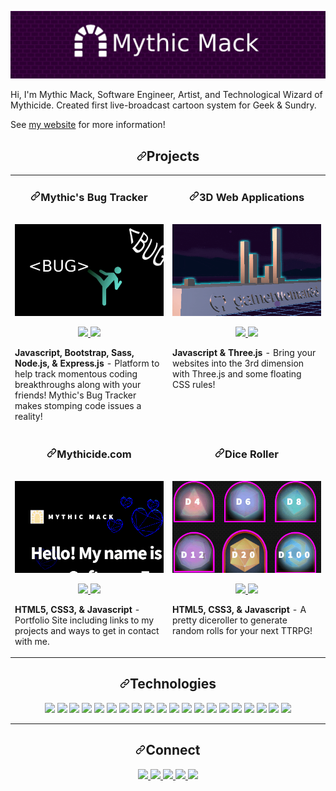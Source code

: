 ![image](https://github.com/gamerwoman3d/gamerwoman3d/blob/main/BGLarge.png?raw=true)

Hi, I'm Mythic Mack, Software Engineer, Artist, and Technological Wizard of Mythicide. Created first live-broadcast cartoon system for Geek & Sundry.  

<article class="markdown-body entry-content container-lg f5" itemprop="text"><p><a target="_blank" rel="noopener noreferrer">
<p dir="auto">See <a href="https://gamerwoman3d.github.io/portfolio3dTest/" rel="nofollow">my website</a> for more information!</p>
<h1 align="center" dir="auto"><a id="user-content-projects" class="anchor" aria-hidden="true" href="#projects"><svg class="octicon octicon-link" viewBox="0 0 16 16" version="1.1" width="16" height="16" aria-hidden="true"><path fill-rule="evenodd" d="M7.775 3.275a.75.75 0 001.06 1.06l1.25-1.25a2 2 0 112.83 2.83l-2.5 2.5a2 2 0 01-2.83 0 .75.75 0 00-1.06 1.06 3.5 3.5 0 004.95 0l2.5-2.5a3.5 3.5 0 00-4.95-4.95l-1.25 1.25zm-4.69 9.64a2 2 0 010-2.83l2.5-2.5a2 2 0 012.83 0 .75.75 0 001.06-1.06 3.5 3.5 0 00-4.95 0l-2.5 2.5a3.5 3.5 0 004.95 4.95l1.25-1.25a.75.75 0 00-1.06-1.06l-1.25 1.25a2 2 0 01-2.83 0z"></path></svg></a>Projects</h1>
<table>
  <tbody><tr>
    <td width="50%" valign="top">
      <h3 align="center" dir="auto"><a id="user-content-travelaraorg" class="anchor" aria-hidden="true" href="#bugtrackermyth"><svg class="octicon octicon-link" viewBox="0 0 16 16" version="1.1" width="16" height="16" aria-hidden="true"><path fill-rule="evenodd" d="M7.775 3.275a.75.75 0 001.06 1.06l1.25-1.25a2 2 0 112.83 2.83l-2.5 2.5a2 2 0 01-2.83 0 .75.75 0 00-1.06 1.06 3.5 3.5 0 004.95 0l2.5-2.5a3.5 3.5 0 00-4.95-4.95l-1.25 1.25zm-4.69 9.64a2 2 0 010-2.83l2.5-2.5a2 2 0 012.83 0 .75.75 0 001.06-1.06 3.5 3.5 0 00-4.95 0l-2.5 2.5a3.5 3.5 0 004.95 4.95l1.25-1.25a.75.75 0 00-1.06-1.06l-1.25 1.25a2 2 0 01-2.83 0z"></path></svg></a>Mythic's Bug Tracker</h3>
        <br>
        <a href="http://bugtrackermyth.herokuapp.com" rel="nofollow">
            <img src="https://github.com/gamerwoman3d/gamerwoman3d/blob/main/ProfileCreator/BugNinja.gif?raw=true" width="100%" alt="Bug Basher Ninja Stomping Code Bugs" style="max-width: 100%;">
        </a>
        <br>
        <p align="center" dir="auto">
  <a href="https://github.com/gamerwoman3d/bugtracker">
    <img src="https://camo.githubusercontent.com/95e3aac44e8f136da088962c9b8ba29ce570117c20df4d39dce11bbb8c3ff106/68747470733a2f2f696d672e736869656c64732e696f2f7374617469632f76313f6c6162656c3d7c266d6573736167653d5245504f26636f6c6f723d323335353566267374796c653d706c6173746963266c6f676f3d676974687562266c6f676f2d636f6c6f723d7768697465" data-canonical-src="https://img.shields.io/static/v1?label=|&amp;message=REPO&amp;color=23555f&amp;style=plastic&amp;logo=github&amp;logo-color=white" style="max-width: 100%;">
  </a>  
  <a href="http://bugtrackermyth.herokuapp.com" rel="nofollow">
    <img src="https://camo.githubusercontent.com/e6efe3d3e99693e578797485a4973c0efb93f435001dad1f75001c0d3a130aea/68747470733a2f2f696d672e736869656c64732e696f2f7374617469632f76313f6c6162656c3d7c266d6573736167653d5745425349544526636f6c6f723d636466393938267374796c653d706c6173746963266c6f676f3d776f72647072657373266c6f676f2d636f6c6f723d7768697465" data-canonical-src="https://img.shields.io/static/v1?label=|&amp;message=WEBSITE&amp;color=cdf998&amp;style=plastic&amp;logo=wordpress&amp;logo-color=white" style="max-width: 100%;">
  </a>
      </p>
        <p dir="auto"><strong>Javascript, Bootstrap, Sass, Node.js, &amp; Express.js</strong> - Platform to help track momentous coding breakthroughs along with your friends! Mythic's Bug Tracker makes stomping code issues a reality!</p>
    </td>
    <td width="50%" valign="top">
      <h3 align="center" dir="auto"><a id="user-content-rigley-2-flappy-bug" class="anchor" aria-hidden="true" href="#rigley-2-flappy-bug"><svg class="octicon octicon-link" viewBox="0 0 16 16" version="1.1" width="16" height="16" aria-hidden="true"><path fill-rule="evenodd" d="M7.775 3.275a.75.75 0 001.06 1.06l1.25-1.25a2 2 0 112.83 2.83l-2.5 2.5a2 2 0 01-2.83 0 .75.75 0 00-1.06 1.06 3.5 3.5 0 004.95 0l2.5-2.5a3.5 3.5 0 00-4.95-4.95l-1.25 1.25zm-4.69 9.64a2 2 0 010-2.83l2.5-2.5a2 2 0 012.83 0 .75.75 0 001.06-1.06 3.5 3.5 0 00-4.95 0l-2.5 2.5a3.5 3.5 0 004.95 4.95l1.25-1.25a.75.75 0 00-1.06-1.06l-1.25 1.25a2 2 0 01-2.83 0z"></path></svg></a>3D Web Applications</h3>
        <br>
      <a href="https://gamerwoman3d.github.io/portfolio3dTest/" rel="nofollow">
            <img src="https://github.com/gamerwoman3d/gamerwoman3d/blob/main/ProfileCreator/mycity3d.gif?raw=true" width="100%" alt="3d Web Graphic" style="max-width: 100%;">
        </a>
        <br>
        <p align="center" dir="auto">
  <a href="https://gamerwoman3d.github.io/portfolio3dTest/">
    <img src="https://camo.githubusercontent.com/95e3aac44e8f136da088962c9b8ba29ce570117c20df4d39dce11bbb8c3ff106/68747470733a2f2f696d672e736869656c64732e696f2f7374617469632f76313f6c6162656c3d7c266d6573736167653d5245504f26636f6c6f723d323335353566267374796c653d706c6173746963266c6f676f3d676974687562266c6f676f2d636f6c6f723d7768697465" data-canonical-src="https://img.shields.io/static/v1?label=|&amp;message=REPO&amp;color=23555f&amp;style=plastic&amp;logo=github&amp;logo-color=white" style="max-width: 100%;">
  </a>
  <a href="https://gamerwoman3d.github.io/portfolio3dTest/" rel="nofollow">
    <img src="https://camo.githubusercontent.com/e6efe3d3e99693e578797485a4973c0efb93f435001dad1f75001c0d3a130aea/68747470733a2f2f696d672e736869656c64732e696f2f7374617469632f76313f6c6162656c3d7c266d6573736167653d5745425349544526636f6c6f723d636466393938267374796c653d706c6173746963266c6f676f3d776f72647072657373266c6f676f2d636f6c6f723d7768697465" data-canonical-src="https://img.shields.io/static/v1?label=|&amp;message=WEBSITE&amp;color=cdf998&amp;style=plastic&amp;logo=wordpress&amp;logo-color=white" style="max-width: 100%;">
  </a>
      </p>
        <p dir="auto"><strong>Javascript &amp; Three.js</strong> - Bring your websites into the 3rd dimension with Three.js and some floating CSS rules!</p>
    </td>
  </tr>
  <tr>
    <td width="50%" valign="top">
      <h3 align="center" dir="auto"><a id="user-content-gamerwoman3d" class="anchor" aria-hidden="true" href="#gamerwoman3d"><svg class="octicon octicon-link" viewBox="0 0 16 16" version="1.1" width="16" height="16" aria-hidden="true"><path fill-rule="evenodd" d="M7.775 3.275a.75.75 0 001.06 1.06l1.25-1.25a2 2 0 112.83 2.83l-2.5 2.5a2 2 0 01-2.83 0 .75.75 0 00-1.06 1.06 3.5 3.5 0 004.95 0l2.5-2.5a3.5 3.5 0 00-4.95-4.95l-1.25 1.25zm-4.69 9.64a2 2 0 010-2.83l2.5-2.5a2 2 0 012.83 0 .75.75 0 001.06-1.06 3.5 3.5 0 00-4.95 0l-2.5 2.5a3.5 3.5 0 004.95 4.95l1.25-1.25a.75.75 0 00-1.06-1.06l-1.25 1.25a2 2 0 01-2.83 0z"></path></svg></a>Mythicide.com</h3>
      <br>
        <a href="https://gamerwoman3d.github.io/portfolio3dTest/" rel="nofollow">
          <img src="https://github.com/gamerwoman3d/gamerwoman3d/blob/main/ProfileCreator/3dSitePreview.gif?raw=true" width="100%" alt="Portfolio" style="max-width: 100%;">
        </a>
      <br>
        <p align="center" dir="auto">
  <a href="https://github.com/gamerwoman3d/Portfolio2022">
    <img src="https://camo.githubusercontent.com/95e3aac44e8f136da088962c9b8ba29ce570117c20df4d39dce11bbb8c3ff106/68747470733a2f2f696d672e736869656c64732e696f2f7374617469632f76313f6c6162656c3d7c266d6573736167653d5245504f26636f6c6f723d323335353566267374796c653d706c6173746963266c6f676f3d676974687562266c6f676f2d636f6c6f723d7768697465" data-canonical-src="https://img.shields.io/static/v1?label=|&amp;message=REPO&amp;color=23555f&amp;style=plastic&amp;logo=github&amp;logo-color=white" style="max-width: 100%;">
  </a>
  <a href="https://gamerwoman3d.github.io/portfolio3dTest/" rel="nofollow">
    <img src="https://camo.githubusercontent.com/e6efe3d3e99693e578797485a4973c0efb93f435001dad1f75001c0d3a130aea/68747470733a2f2f696d672e736869656c64732e696f2f7374617469632f76313f6c6162656c3d7c266d6573736167653d5745425349544526636f6c6f723d636466393938267374796c653d706c6173746963266c6f676f3d776f72647072657373266c6f676f2d636f6c6f723d7768697465" data-canonical-src="https://img.shields.io/static/v1?label=|&amp;message=WEBSITE&amp;color=cdf998&amp;style=plastic&amp;logo=wordpress&amp;logo-color=white" style="max-width: 100%;">
  </a>
      </p>
        <p dir="auto"><strong>HTML5, CSS3, &amp; Javascript</strong> - Portfolio Site including links to my projects and ways to get in contact with me.</p>
    </td>
    <td width="50%" valign="top">
      <h3 align="center" dir="auto"><a id="user-content-roll-dice" class="anchor" aria-hidden="true" href="#diceroller"><svg class="octicon octicon-link" viewBox="0 0 16 16" version="1.1" width="16" height="16" aria-hidden="true"><path fill-rule="evenodd" d="M7.775 3.275a.75.75 0 001.06 1.06l1.25-1.25a2 2 0 112.83 2.83l-2.5 2.5a2 2 0 01-2.83 0 .75.75 0 00-1.06 1.06 3.5 3.5 0 004.95 0l2.5-2.5a3.5 3.5 0 00-4.95-4.95l-1.25 1.25zm-4.69 9.64a2 2 0 010-2.83l2.5-2.5a2 2 0 012.83 0 .75.75 0 001.06-1.06 3.5 3.5 0 00-4.95 0l-2.5 2.5a3.5 3.5 0 004.95 4.95l1.25-1.25a.75.75 0 00-1.06-1.06l-1.25 1.25a2 2 0 01-2.83 0z"></path></svg></a>Dice Roller</h3>
        <br>
        <a href="https://mythic-dice.netlify.app/" rel="nofollow">
          <img src="https://github.com/gamerwoman3d/gamerwoman3d/blob/main/ProfileCreator/DiceRollerPreview.gif?raw=true" width="100%" alt="Polyhedral Dice Game" style="max-width: 100%;">
        </a>
        <br>
        <p align="center" dir="auto">
  <a href="https://mythic-dice.netlify.app/">
    <img src="https://camo.githubusercontent.com/95e3aac44e8f136da088962c9b8ba29ce570117c20df4d39dce11bbb8c3ff106/68747470733a2f2f696d672e736869656c64732e696f2f7374617469632f76313f6c6162656c3d7c266d6573736167653d5245504f26636f6c6f723d323335353566267374796c653d706c6173746963266c6f676f3d676974687562266c6f676f2d636f6c6f723d7768697465" data-canonical-src="https://img.shields.io/static/v1?label=|&amp;message=REPO&amp;color=23555f&amp;style=plastic&amp;logo=github&amp;logo-color=white" style="max-width: 100%;">
  </a>
  <a href="https://mythic-dice.netlify.app/" rel="nofollow">
    <img src="https://camo.githubusercontent.com/e6efe3d3e99693e578797485a4973c0efb93f435001dad1f75001c0d3a130aea/68747470733a2f2f696d672e736869656c64732e696f2f7374617469632f76313f6c6162656c3d7c266d6573736167653d5745425349544526636f6c6f723d636466393938267374796c653d706c6173746963266c6f676f3d776f72647072657373266c6f676f2d636f6c6f723d7768697465" data-canonical-src="https://img.shields.io/static/v1?label=|&amp;message=WEBSITE&amp;color=cdf998&amp;style=plastic&amp;logo=wordpress&amp;logo-color=white" style="max-width: 100%;">
  </a>
      </p>
        <p dir="auto"><strong>HTML5, CSS3, &amp; Javascript</strong> - A pretty diceroller to generate random rolls for your next TTRPG!</p>
    </td>
  </tr>
</tbody></table>
  
  
<h1 align="center" dir="auto"><a id="user-content-technologies" class="anchor" aria-hidden="true" href="#technologies"><svg class="octicon octicon-link" viewBox="0 0 16 16" version="1.1" width="16" height="16" aria-hidden="true"><path fill-rule="evenodd" d="M7.775 3.275a.75.75 0 001.06 1.06l1.25-1.25a2 2 0 112.83 2.83l-2.5 2.5a2 2 0 01-2.83 0 .75.75 0 00-1.06 1.06 3.5 3.5 0 004.95 0l2.5-2.5a3.5 3.5 0 00-4.95-4.95l-1.25 1.25zm-4.69 9.64a2 2 0 010-2.83l2.5-2.5a2 2 0 012.83 0 .75.75 0 001.06-1.06 3.5 3.5 0 00-4.95 0l-2.5 2.5a3.5 3.5 0 004.95 4.95l1.25-1.25a.75.75 0 00-1.06-1.06l-1.25 1.25a2 2 0 01-2.83 0z"></path></svg></a>Technologies</h1>
<p align="center" dir="auto">
    <a target="_blank" rel="noopener noreferrer" href="https://camo.githubusercontent.com/1105f5493f58c44150cb5c9c2c20e7dde13f7bc9eae248b67610b23048f710ec/68747470733a2f2f696d672e736869656c64732e696f2f7374617469632f76313f6c6162656c3d7c266d6573736167653d48544d4c3526636f6c6f723d323335353566267374796c653d706c6173746963266c6f676f3d68746d6c35"><img src="https://camo.githubusercontent.com/1105f5493f58c44150cb5c9c2c20e7dde13f7bc9eae248b67610b23048f710ec/68747470733a2f2f696d672e736869656c64732e696f2f7374617469632f76313f6c6162656c3d7c266d6573736167653d48544d4c3526636f6c6f723d323335353566267374796c653d706c6173746963266c6f676f3d68746d6c35" data-canonical-src="https://img.shields.io/static/v1?label=|&amp;message=HTML5&amp;color=23555f&amp;style=plastic&amp;logo=html5" style="max-width: 100%;"></a>
    <a target="_blank" rel="noopener noreferrer" href="https://camo.githubusercontent.com/cb4801ca483eb0a37406fd5c6e07bf11ee00c0579b88bfe6a0fe2380b9c8e87d/68747470733a2f2f696d672e736869656c64732e696f2f7374617469632f76313f6c6162656c3d7c266d6573736167653d4353533326636f6c6f723d323835663635267374796c653d706c6173746963266c6f676f3d63737333"><img src="https://camo.githubusercontent.com/cb4801ca483eb0a37406fd5c6e07bf11ee00c0579b88bfe6a0fe2380b9c8e87d/68747470733a2f2f696d672e736869656c64732e696f2f7374617469632f76313f6c6162656c3d7c266d6573736167653d4353533326636f6c6f723d323835663635267374796c653d706c6173746963266c6f676f3d63737333" data-canonical-src="https://img.shields.io/static/v1?label=|&amp;message=CSS3&amp;color=285f65&amp;style=plastic&amp;logo=css3" style="max-width: 100%;"></a>
    <a target="_blank" rel="noopener noreferrer" href="https://camo.githubusercontent.com/78209b78fd3babc3dc726ac9f31165b4a77d806bf3225e6bfcce5e02978d2388/68747470733a2f2f696d672e736869656c64732e696f2f7374617469632f76313f6c6162656c3d7c266d6573736167653d5341535326636f6c6f723d326236323566267374796c653d706c6173746963266c6f676f3d73617373"><img src="https://camo.githubusercontent.com/78209b78fd3babc3dc726ac9f31165b4a77d806bf3225e6bfcce5e02978d2388/68747470733a2f2f696d672e736869656c64732e696f2f7374617469632f76313f6c6162656c3d7c266d6573736167653d5341535326636f6c6f723d326236323566267374796c653d706c6173746963266c6f676f3d73617373" data-canonical-src="https://img.shields.io/static/v1?label=|&amp;message=SASS&amp;color=2b625f&amp;style=plastic&amp;logo=sass" style="max-width: 100%;"></a>
    <a target="_blank" rel="noopener noreferrer" href="https://camo.githubusercontent.com/cb583bea94684cbf221e5458f1e15be8a214509d0ce451c928290d5c08edbe1d/68747470733a2f2f696d672e736869656c64732e696f2f7374617469632f76313f6c6162656c3d7c266d6573736167653d424f4f54535452415026636f6c6f723d333136633565267374796c653d706c6173746963266c6f676f3d626f6f747374726170"><img src="https://camo.githubusercontent.com/cb583bea94684cbf221e5458f1e15be8a214509d0ce451c928290d5c08edbe1d/68747470733a2f2f696d672e736869656c64732e696f2f7374617469632f76313f6c6162656c3d7c266d6573736167653d424f4f54535452415026636f6c6f723d333136633565267374796c653d706c6173746963266c6f676f3d626f6f747374726170" data-canonical-src="https://img.shields.io/static/v1?label=|&amp;message=BOOTSTRAP&amp;color=316c5e&amp;style=plastic&amp;logo=bootstrap" style="max-width: 100%;"></a>
    <a target="_blank" rel="noopener noreferrer" href="https://camo.githubusercontent.com/30934920b46fd5b6874bf6ce5f9a3afd8ea0e5e4ed20ab9eda0450286ba7a138/68747470733a2f2f696d672e736869656c64732e696f2f7374617469632f76313f6c6162656c3d7c266d6573736167653d4a41564153435249505426636f6c6f723d336337663564267374796c653d706c6173746963266c6f676f3d6a617661736372697074"><img src="https://camo.githubusercontent.com/30934920b46fd5b6874bf6ce5f9a3afd8ea0e5e4ed20ab9eda0450286ba7a138/68747470733a2f2f696d672e736869656c64732e696f2f7374617469632f76313f6c6162656c3d7c266d6573736167653d4a41564153435249505426636f6c6f723d336337663564267374796c653d706c6173746963266c6f676f3d6a617661736372697074" data-canonical-src="https://img.shields.io/static/v1?label=|&amp;message=JAVASCRIPT&amp;color=3c7f5d&amp;style=plastic&amp;logo=javascript" style="max-width: 100%;"></a>
    <a target="_blank" rel="noopener noreferrer" href="https://camo.githubusercontent.com/4e6db61875a07fde727ecc34f5e6a83e8f4528ac9fee61c8239a1cd3533b0839/68747470733a2f2f696d672e736869656c64732e696f2f7374617469632f76313f6c6162656c3d7c266d6573736167653d52454143542e4a5326636f6c6f723d346139333563267374796c653d706c6173746963266c6f676f3d7265616374"><img src="https://camo.githubusercontent.com/4e6db61875a07fde727ecc34f5e6a83e8f4528ac9fee61c8239a1cd3533b0839/68747470733a2f2f696d672e736869656c64732e696f2f7374617469632f76313f6c6162656c3d7c266d6573736167653d52454143542e4a5326636f6c6f723d346139333563267374796c653d706c6173746963266c6f676f3d7265616374" data-canonical-src="https://img.shields.io/static/v1?label=|&amp;message=REACT.JS&amp;color=4a935c&amp;style=plastic&amp;logo=react" style="max-width: 100%;"></a>
    <a target="_blank" rel="noopener noreferrer" href="https://camo.githubusercontent.com/318dfb3892aa80d9c2e9b7d4e75289fb88dfc8eaf2e7e526fa4d69e497146274/68747470733a2f2f696d672e736869656c64732e696f2f7374617469632f76313f6c6162656c3d7c266d6573736167653d5459504553435249505426636f6c6f723d346139333563267374796c653d706c6173746963266c6f676f3d74797065736372697074"><img src="https://camo.githubusercontent.com/318dfb3892aa80d9c2e9b7d4e75289fb88dfc8eaf2e7e526fa4d69e497146274/68747470733a2f2f696d672e736869656c64732e696f2f7374617469632f76313f6c6162656c3d7c266d6573736167653d5459504553435249505426636f6c6f723d346139333563267374796c653d706c6173746963266c6f676f3d74797065736372697074" data-canonical-src="https://img.shields.io/static/v1?label=|&amp;message=TYPESCRIPT&amp;color=4a935c&amp;style=plastic&amp;logo=typescript" style="max-width: 100%;"></a>
    <a target="_blank" rel="noopener noreferrer" href="https://camo.githubusercontent.com/f80569b5ca4af45dab1419a4fe8403f1326bba304bccf101438fafc362a1288e/68747470733a2f2f696d672e736869656c64732e696f2f7374617469632f76313f6c6162656c3d7c266d6573736167653d505954484f4e26636f6c6f723d353239383562267374796c653d706c6173746963266c6f676f3d707974686f6e"><img src="https://camo.githubusercontent.com/f80569b5ca4af45dab1419a4fe8403f1326bba304bccf101438fafc362a1288e/68747470733a2f2f696d672e736869656c64732e696f2f7374617469632f76313f6c6162656c3d7c266d6573736167653d505954484f4e26636f6c6f723d353239383562267374796c653d706c6173746963266c6f676f3d707974686f6e" data-canonical-src="https://img.shields.io/static/v1?label=|&amp;message=PYTHON&amp;color=52985b&amp;style=plastic&amp;logo=python" style="max-width: 100%;"></a>
    <a target="_blank" rel="noopener noreferrer" href="https://camo.githubusercontent.com/f218d58158e351f61046ff0ade173114553c6b8eff6e8039e8803fba2bcd95c9/68747470733a2f2f696d672e736869656c64732e696f2f7374617469632f76313f6c6162656c3d7c266d6573736167653d4a41564126636f6c6f723d636466393938267374796c653d706c6173746963266c6f676f3d6a617661"><img src="https://camo.githubusercontent.com/f218d58158e351f61046ff0ade173114553c6b8eff6e8039e8803fba2bcd95c9/68747470733a2f2f696d672e736869656c64732e696f2f7374617469632f76313f6c6162656c3d7c266d6573736167653d4a41564126636f6c6f723d636466393938267374796c653d706c6173746963266c6f676f3d6a617661" data-canonical-src="https://img.shields.io/static/v1?label=|&amp;message=JAVA&amp;color=cdf998&amp;style=plastic&amp;logo=java" style="max-width: 100%;"></a>
    <a target="_blank" rel="noopener noreferrer" href="https://camo.githubusercontent.com/4fa5bc7347d1f41e763673317069b9849fadd3bb90b986ffbe22db2090f55c97/68747470733a2f2f696d672e736869656c64732e696f2f7374617469632f76313f6c6162656c3d7c266d6573736167653d534f4c494449545926636f6c6f723d386662633536267374796c653d706c6173746963266c6f676f3d736f6c6964697479"><img src="https://camo.githubusercontent.com/4fa5bc7347d1f41e763673317069b9849fadd3bb90b986ffbe22db2090f55c97/68747470733a2f2f696d672e736869656c64732e696f2f7374617469632f76313f6c6162656c3d7c266d6573736167653d534f4c494449545926636f6c6f723d386662633536267374796c653d706c6173746963266c6f676f3d736f6c6964697479" data-canonical-src="https://img.shields.io/static/v1?label=|&amp;message=SOLIDITY&amp;color=8fbc56&amp;style=plastic&amp;logo=solidity" style="max-width: 100%;"></a>
    <a target="_blank" rel="noopener noreferrer" href="https://camo.githubusercontent.com/865a91eb7372d7385b7e417b2682d6c5ac45e95e577e2f00f80da0f8512ac894/68747470733a2f2f696d672e736869656c64732e696f2f7374617469632f76313f6c6162656c3d7c266d6573736167653d53454c454e49554d26636f6c6f723d636466393938267374796c653d706c6173746963266c6f676f3d73656c656e69756d"><img src="https://camo.githubusercontent.com/865a91eb7372d7385b7e417b2682d6c5ac45e95e577e2f00f80da0f8512ac894/68747470733a2f2f696d672e736869656c64732e696f2f7374617469632f76313f6c6162656c3d7c266d6573736167653d53454c454e49554d26636f6c6f723d636466393938267374796c653d706c6173746963266c6f676f3d73656c656e69756d" data-canonical-src="https://img.shields.io/static/v1?label=|&amp;message=SELENIUM&amp;color=cdf998&amp;style=plastic&amp;logo=selenium" style="max-width: 100%;"></a>
    <a target="_blank" rel="noopener noreferrer" href="https://camo.githubusercontent.com/c3ea137fbfc63a9474f5c8150e25cd31c25b5c3e3c75444898bcdf69233d628f/68747470733a2f2f696d672e736869656c64732e696f2f7374617469632f76313f6c6162656c3d7c266d6573736167653d41575326636f6c6f723d393862663533267374796c653d706c6173746963266c6f676f3d616d617a6f6e"><img src="https://camo.githubusercontent.com/c3ea137fbfc63a9474f5c8150e25cd31c25b5c3e3c75444898bcdf69233d628f/68747470733a2f2f696d672e736869656c64732e696f2f7374617469632f76313f6c6162656c3d7c266d6573736167653d41575326636f6c6f723d393862663533267374796c653d706c6173746963266c6f676f3d616d617a6f6e" data-canonical-src="https://img.shields.io/static/v1?label=|&amp;message=AWS&amp;color=98bf53&amp;style=plastic&amp;logo=amazon" style="max-width: 100%;"></a>
    <a target="_blank" rel="noopener noreferrer" href="https://camo.githubusercontent.com/b0c93081ae7cb116e8ce218ca2ad5f959be78e27f98fac18631600d56fa4f3b4/68747470733a2f2f696d672e736869656c64732e696f2f7374617469632f76313f6c6162656c3d7c266d6573736167653d574f5244505245535326636f6c6f723d636464313438267374796c653d706c6173746963266c6f676f3d776f72647072657373"><img src="https://camo.githubusercontent.com/b0c93081ae7cb116e8ce218ca2ad5f959be78e27f98fac18631600d56fa4f3b4/68747470733a2f2f696d672e736869656c64732e696f2f7374617469632f76313f6c6162656c3d7c266d6573736167653d574f5244505245535326636f6c6f723d636464313438267374796c653d706c6173746963266c6f676f3d776f72647072657373" data-canonical-src="https://img.shields.io/static/v1?label=|&amp;message=WORDPRESS&amp;color=cdd148&amp;style=plastic&amp;logo=wordpress" style="max-width: 100%;"></a>
    <a target="_blank" rel="noopener noreferrer" href="https://camo.githubusercontent.com/f0713180e549e5c0bd35c406bde5fbf0dd8969d0810f100daede67bc56188813/68747470733a2f2f696d672e736869656c64732e696f2f7374617469632f76313f6c6162656c3d7c266d6573736167653d41444f424526636f6c6f723d393862663533267374796c653d706c6173746963266c6f676f3d61646f6265"><img src="https://camo.githubusercontent.com/f0713180e549e5c0bd35c406bde5fbf0dd8969d0810f100daede67bc56188813/68747470733a2f2f696d672e736869656c64732e696f2f7374617469632f76313f6c6162656c3d7c266d6573736167653d41444f424526636f6c6f723d393862663533267374796c653d706c6173746963266c6f676f3d61646f6265" data-canonical-src="https://img.shields.io/static/v1?label=|&amp;message=ADOBE&amp;color=98bf53&amp;style=plastic&amp;logo=adobe" style="max-width: 100%;"></a>
    <a target="_blank" rel="noopener noreferrer" href="https://camo.githubusercontent.com/e569ee48d897e5b63f64a257e16ea86e25ba7cd5dec11e09d9c3bfa7ab2a1b13/68747470733a2f2f696d672e736869656c64732e696f2f7374617469632f76313f6c6162656c3d7c266d6573736167653d4d4f4e474f2d444226636f6c6f723d636464313438267374796c653d706c6173746963266c6f676f3d6d6f6e676f6462"><img src="https://camo.githubusercontent.com/e569ee48d897e5b63f64a257e16ea86e25ba7cd5dec11e09d9c3bfa7ab2a1b13/68747470733a2f2f696d672e736869656c64732e696f2f7374617469632f76313f6c6162656c3d7c266d6573736167653d4d4f4e474f2d444226636f6c6f723d636464313438267374796c653d706c6173746963266c6f676f3d6d6f6e676f6462" data-canonical-src="https://img.shields.io/static/v1?label=|&amp;message=MONGO-DB&amp;color=cdd148&amp;style=plastic&amp;logo=mongodb" style="max-width: 100%;"></a>
    <a target="_blank" rel="noopener noreferrer" href="https://camo.githubusercontent.com/b96e1eac99ec166fe2aa78f9bdd3edfcc8d0d8495cfc43e373a6faa01220ecd0/68747470733a2f2f696d672e736869656c64732e696f2f7374617469632f76313f6c6162656c3d7c266d6573736167653d4558505245535326636f6c6f723d626262313131267374796c653d706c6173746963266c6f676f3d65787072657373"><img src="https://camo.githubusercontent.com/b96e1eac99ec166fe2aa78f9bdd3edfcc8d0d8495cfc43e373a6faa01220ecd0/68747470733a2f2f696d672e736869656c64732e696f2f7374617469632f76313f6c6162656c3d7c266d6573736167653d4558505245535326636f6c6f723d626262313131267374796c653d706c6173746963266c6f676f3d65787072657373" data-canonical-src="https://img.shields.io/static/v1?label=|&amp;message=EXPRESS&amp;color=bbb111&amp;style=plastic&amp;logo=express" style="max-width: 100%;"></a>
    <a target="_blank" rel="noopener noreferrer" href="https://camo.githubusercontent.com/d41024ea422bb92c858c68f7d9380c04e2b46ea114f5bc2a86af6d393cbedaf0/68747470733a2f2f696d672e736869656c64732e696f2f7374617469632f76313f6c6162656c3d7c266d6573736167653d5745425041434b26636f6c6f723d626262313131267374796c653d706c6173746963266c6f676f3d7765627061636b"><img src="https://camo.githubusercontent.com/d41024ea422bb92c858c68f7d9380c04e2b46ea114f5bc2a86af6d393cbedaf0/68747470733a2f2f696d672e736869656c64732e696f2f7374617469632f76313f6c6162656c3d7c266d6573736167653d5745425041434b26636f6c6f723d626262313131267374796c653d706c6173746963266c6f676f3d7765627061636b" data-canonical-src="https://img.shields.io/static/v1?label=|&amp;message=WEBPACK&amp;color=bbb111&amp;style=plastic&amp;logo=webpack" style="max-width: 100%;"></a>
    <a target="_blank" rel="noopener noreferrer" href="https://camo.githubusercontent.com/2dc290fd837737a97fdc864b63b8efab95c637954bdc7dbbc67d47b8067eafdc/68747470733a2f2f696d672e736869656c64732e696f2f7374617469632f76313f6c6162656c3d7c266d6573736167653d4c494e555826636f6c6f723d626262313131267374796c653d706c6173746963266c6f676f3d6c696e7578"><img src="https://camo.githubusercontent.com/2dc290fd837737a97fdc864b63b8efab95c637954bdc7dbbc67d47b8067eafdc/68747470733a2f2f696d672e736869656c64732e696f2f7374617469632f76313f6c6162656c3d7c266d6573736167653d4c494e555826636f6c6f723d626262313131267374796c653d706c6173746963266c6f676f3d6c696e7578" data-canonical-src="https://img.shields.io/static/v1?label=|&amp;message=LINUX&amp;color=bbb111&amp;style=plastic&amp;logo=linux" style="max-width: 100%;"></a>
    <a target="_blank" rel="noopener noreferrer" href="https://camo.githubusercontent.com/7162bc2456fcbd754d1b463e1339341256a7b787f9365ee0661c6b393ae76f49/68747470733a2f2f696d672e736869656c64732e696f2f7374617469632f76313f6c6162656c3d7c266d6573736167653d47495426636f6c6f723d636262313438267374796c653d706c6173746963266c6f676f3d676974"><img src="https://camo.githubusercontent.com/7162bc2456fcbd754d1b463e1339341256a7b787f9365ee0661c6b393ae76f49/68747470733a2f2f696d672e736869656c64732e696f2f7374617469632f76313f6c6162656c3d7c266d6573736167653d47495426636f6c6f723d636262313438267374796c653d706c6173746963266c6f676f3d676974" data-canonical-src="https://img.shields.io/static/v1?label=|&amp;message=GIT&amp;color=cbb148&amp;style=plastic&amp;logo=git" style="max-width: 100%;"></a>
    <a target="_blank" rel="noopener noreferrer" href="https://camo.githubusercontent.com/cba1a1ce9cc5116988eede85355914c8afad652be03c6166ab92dd5bb70ed034/68747470733a2f2f696d672e736869656c64732e696f2f7374617469632f76313f6c6162656c3d7c266d6573736167653d464952454241534526636f6c6f723d636262313438267374796c653d706c6173746963266c6f676f3d6669726562617365"><img src="https://camo.githubusercontent.com/cba1a1ce9cc5116988eede85355914c8afad652be03c6166ab92dd5bb70ed034/68747470733a2f2f696d672e736869656c64732e696f2f7374617469632f76313f6c6162656c3d7c266d6573736167653d464952454241534526636f6c6f723d636262313438267374796c653d706c6173746963266c6f676f3d6669726562617365" data-canonical-src="https://img.shields.io/static/v1?label=|&amp;message=FIREBASE&amp;color=cbb148&amp;style=plastic&amp;logo=firebase" style="max-width: 100%;"></a>
</p>
<hr>
<h1 align="center" dir="auto"><a id="user-content-connect" class="anchor" aria-hidden="true" href="#connect"><svg class="octicon octicon-link" viewBox="0 0 16 16" version="1.1" width="16" height="16" aria-hidden="true"><path fill-rule="evenodd" d="M7.775 3.275a.75.75 0 001.06 1.06l1.25-1.25a2 2 0 112.83 2.83l-2.5 2.5a2 2 0 01-2.83 0 .75.75 0 00-1.06 1.06 3.5 3.5 0 004.95 0l2.5-2.5a3.5 3.5 0 00-4.95-4.95l-1.25 1.25zm-4.69 9.64a2 2 0 010-2.83l2.5-2.5a2 2 0 012.83 0 .75.75 0 001.06-1.06 3.5 3.5 0 00-4.95 0l-2.5 2.5a3.5 3.5 0 004.95 4.95l1.25-1.25a.75.75 0 00-1.06-1.06l-1.25 1.25a2 2 0 01-2.83 0z"></path></svg></a>Connect</h1>
<p align="center" dir="auto">
  <a href="https://gamerwoman3d.github.io/portfolio3dTest/" rel="nofollow">
    <img src="https://camo.githubusercontent.com/6028855d0293465fee09b993185cb5feb85cfa027a14a79df3a9de72e9b5451c/68747470733a2f2f696d672e736869656c64732e696f2f7374617469632f76313f6c6162656c3d7c266d6573736167653d5745425349544526636f6c6f723d323335353566267374796c653d706c6173746963266c6f676f3d7265616374266c6f676f2d636f6c6f723d7768697465" data-canonical-src="https://img.shields.io/static/v1?label=|&amp;message=WEBSITE&amp;color=23555f&amp;style=plastic&amp;logo=react&amp;logo-color=white" style="max-width: 100%;">
  </a>
  <a href="#linkedin" rel="nofollow">
    <img src="https://camo.githubusercontent.com/aa0e268b31cb26cfc48e67f7014a9be187877bf7dafe4f46cf4e6f076e1af1ac/68747470733a2f2f696d672e736869656c64732e696f2f7374617469632f76313f6c6162656c3d7c266d6573736167653d4c494e4b45442d494e26636f6c6f723d636466393938267374796c653d706c6173746963266c6f676f3d6c696e6b6564696e266c6f676f2d636f6c6f723d7768697465" data-canonical-src="https://img.shields.io/static/v1?label=|&amp;message=LINKED-IN&amp;color=cdf998&amp;style=plastic&amp;logo=linkedin&amp;logo-color=white" style="max-width: 100%;">
  </a>
  <a href="#twitter" rel="nofollow">
    <img src="https://camo.githubusercontent.com/bd2c86abccd84dca46365117309abb7cbf82e3cc0e4bd0895b5d39e8fce1c3f4/68747470733a2f2f696d672e736869656c64732e696f2f7374617469632f76313f6c6162656c3d7c266d6573736167653d5457495454455226636f6c6f723d323335353566267374796c653d706c6173746963266c6f676f3d74776974746572266c6f676f2d636f6c6f723d7768697465" data-canonical-src="https://img.shields.io/static/v1?label=|&amp;message=TWITTER&amp;color=23555f&amp;style=plastic&amp;logo=twitter&amp;logo-color=white" style="max-width: 100%;">
  </a>
  <a href="#angellist" rel="nofollow">
      <img src="https://camo.githubusercontent.com/bad521e58804d7c5f9b7b158aa5bb146769946fb0d43ae7f734ee34924af826b/68747470733a2f2f696d672e736869656c64732e696f2f7374617469632f76313f6c6162656c3d7c266d6573736167653d414e47454c2d4c49535426636f6c6f723d636466393938267374796c653d706c6173746963266c6f676f3d616e67656c6c697374266c6f676f2d636f6c6f723d7768697465" data-canonical-src="https://img.shields.io/static/v1?label=|&amp;message=ANGEL-LIST&amp;color=cdf998&amp;style=plastic&amp;logo=angellist&amp;logo-color=white" style="max-width: 100%;">
  </a>
  <a href="#resume" rel="nofollow">
      <img src="https://camo.githubusercontent.com/ffdea566de5e180f7d8f8f4ec7a4616db2b03ebdde2bcb42c0fe23300c829e91/68747470733a2f2f696d672e736869656c64732e696f2f7374617469632f76313f6c6162656c3d7c266d6573736167653d524553554d4526636f6c6f723d323335353566267374796c653d706c6173746963266c6f676f3d7265616374266c6f676f2d636f6c6f723d7768697465" data-canonical-src="https://img.shields.io/static/v1?label=|&amp;message=RESUME&amp;color=23555f&amp;style=plastic&amp;logo=react&amp;logo-color=white" style="max-width: 100%;">
  </a>
</p>
</article>
  </div>
</div>



<!--
**gamerwoman3d/gamerwoman3d** is a ✨ _special_ ✨ repository because its `README.md` (this file) appears on your GitHub profile.

Here are some ideas to get you started:

- 🔭 I’m currently working on ...
- 🌱 I’m currently learning ...
- 👯 I’m looking to collaborate on ...
- 🤔 I’m looking for help with ...
- 💬 Ask me about ...
- 📫 How to reach me: ...
- 😄 Pronouns: ...
- ⚡ Fun fact: ...
-->
